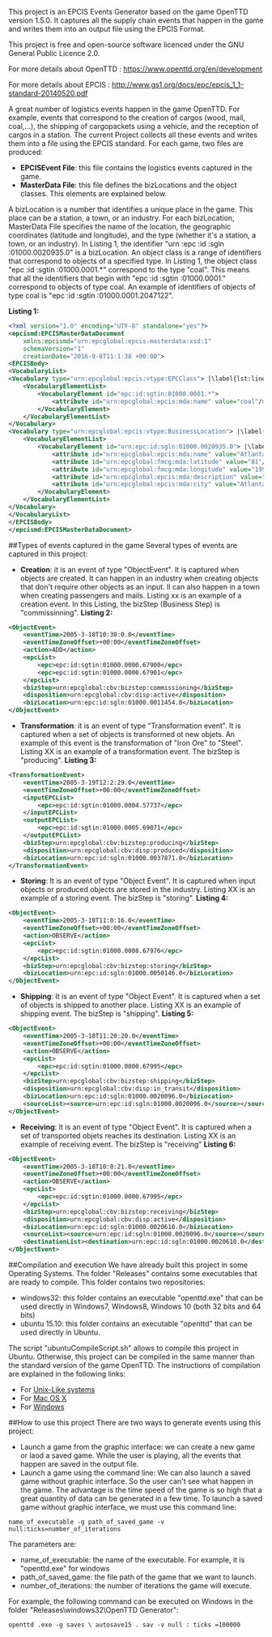 This project is an EPCIS Events Generator based on the game OpenTTD version 1.5.0. It captures all the supply chain events that happen in the game and writes them into an output file using the EPCIS Format.

This project is free and open-source software licenced under the GNU General Public Licence 2.0.

For more details about OpenTTD : https://www.openttd.org/en/development

For more details about EPCIS : http://www.gs1.org/docs/epc/epcis_1_1-standard-20140520.pdf

A great number of logistics events happen in the game OpenTTD. For example, events that correspond to the creation of cargos (wood, mail, coal,...), the shipping of cargopackets using a vehicle, and the reception of cargos in a station. The current Project collects all these events and writes them into a file using the EPCIS standard.
For each game, two files are produced:
- **EPCISEvent File**: this file contains the logistics events captured in the game.
- **MasterData File**: this file defines the bizLocations and the object classes. This elements are explained below.

A bizLocation is a number that identifies a unique place in the game. This place can be a station, a town, or an industry. For each bizLocation, MasterData File specifies the name of the location, the geographic coordinates (latitude and longitude), and the type (whether it's a station, a town, or an industry). In Listing 1, the identifier "urn :epc :id :sgln :01000.0020935.0" is a bizLocation.
An object class is a range of identifiers that correspond to objects of a specified type. In Listing 1, the object class "epc :id :sgtin :01000.0001.*" correspond to the type "coal". This means that all the identifiers that begin with "epc :id :sgtin :01000.0001." correspond to objects of type coal. An example of identifiers of objects of type coal is "epc :id :sgtin :01000.0001.2047122".

**Listing 1:**
```xml
<?xml version="1.0" encoding="UTF-8" standalone="yes"?>
<epcismd:EPCISMasterDataDocument
	xmlns:epcismd="urn:epcglobal:epcis-masterdata:xsd:1"
	schemaVersion="1"
	creationDate="2016-9-8T11:1:38 +00:00">
<EPCISBody>
<VocabularyList>
<Vocabulary type="urn:epcglobal:epcis:vtype:EPCClass"> |\label{lst:line:vocListEPC}|
	<VocabularyElementList>
		<VocabularyElement id="epc:id:sgtin:01000.0001.*">
			<attribute id="urn:epcglobal:epcis:mda:name" value="coal"/>
		</VocabularyElement>
	</VocabularyElementList>
</Vocabulary>
<Vocabulary type="urn:epcglobal:epcis:vtype:BusinessLocation"> |\label{lst:line:sglnListEPC}|
	<VocabularyElementList>
		<VocabularyElement id="urn:epc:id:sgln:01000.0020935.0"> |\label{lst:line:station}|
			<attribute id="urn:epcglobal:epcis:mda:name" value="Atlanta Est"/>
			<attribute id="urn:epcglobal:fmcg:mda:latitude" value="81"/>
			<attribute id="urn:epcglobal:fmcg:mda:longitude" value="199"/>
			<attribute id="urn:epcglobal:epcis:mda:description" value="station"/>
			<attribute id="urn:epcglobal:epcis:mda:city" value="Atlanta"/>
		</VocabularyElement>
	</VocabularyElementList>
</Vocabulary>
</VocabularyList>
</EPCISBody>
</epcismd:EPCISMasterDataDocument>
```

##Types of events captured in the game
Several types of events are captured in this project:
- **Creation**: it is an event of type "ObjectEvent". It is captured when objects are created. It can happen in an industry when creating objects that don't require other objects as an input. Il can also happen in a town when creating passengers and mails. Listing xx is an example of a creation event. In this Listing, the bizStep (Business Step) is "commissinning".
**Listing 2:**
```xml
<ObjectEvent>
	<eventTime>2005-3-18T10:30:0.0</eventTime>
	<eventTimeZoneOffset>+00:00</eventTimeZoneOffset>
	<action>ADD</action>
	<epcList>
		<epc>epc:id:sgtin:01000.0000.67900</epc>
		<epc>epc:id:sgtin:01000.0000.67901</epc>
	</epcList>
	<bizStep>urn:epcglobal:cbv:bizstep:commissioning</bizStep>
	<disposition>urn:epcglobal:cbv:disp:active</disposition>
	<bizLocation>urn:epc:id:sgln:01000.0011454.0</bizLocation>
</ObjectEvent>
```
- **Transformation**: it is an event of type "Transformation event". It is captured when a set of objects is transformed ot new objets. An example of this event is the transformation of "Iron Ore" to "Steel". Listing XX is an example of a transformation event. The bizStep is "producing".
**Listing 3:**
```xml
<TransformationEvent>
	<eventTime>2005-3-19T12:2:29.0</eventTime>
	<eventTimeZoneOffset>+00:00</eventTimeZoneOffset>
	<inputEPCList>		
		<epc>epc:id:sgtin:01000.0004.57737</epc>
	</inputEPCList>
	<outputEPCList>
		<epc>epc:id:sgtin:01000.0005.69071</epc>
	</outputEPCList>
	<bizStep>urn:epcglobal:cbv:bizstep:producing</bizStep>
	<disposition>urn:epcglobal:cbv:disp:produced</disposition>
	<bizLocation>urn:epc:id:sgln:01000.0037871.0</bizLocation>
</TransformationEvent>
```
- **Storing**: It is an event of type "Object Event". It is captured when input objects or produced objects are stored in the industry. Listing XX is an example of a storing event. The bizStep is "storing".
**Listing 4:**
```xml
<ObjectEvent>
	<eventTime>2005-3-18T11:0:16.0</eventTime>
	<eventTimeZoneOffset>+00:00</eventTimeZoneOffset>
	<action>OBSERVE</action>
	<epcList>
		<epc>epc:id:sgtin:01000.0008.67976</epc>
	</epcList>
	<bizStep>urn:epcglobal:cbv:bizstep:storing</bizStep>
	<bizLocation>urn:epc:id:sgln:01000.0050146.0</bizLocation>
</ObjectEvent>
```
- **Shipping**: It is an event of type "Object Event". It is captured when a set of objects is shipped to another place. Listing XX is an example of shipping event. The bizStep is "shipping".
**Listing 5:**
```xml
<ObjectEvent>
	<eventTime>2005-3-18T11:20:20.0</eventTime>
	<eventTimeZoneOffset>+00:00</eventTimeZoneOffset>
	<action>OBSERVE</action>
	<epcList>
		<epc>epc:id:sgtin:01000.0000.67995</epc>
	</epcList>
	<bizStep>urn:epcglobal:cbv:bizstep:shipping</bizStep>
	<disposition>urn:epcglobal:cbv:disp:in_transit</disposition>
	<bizLocation>urn:epc:id:sgln:01000.0020096.0</bizLocation>
	<sourceList><source>urn:epc:id:sgln:01000.0020096.0</source></sourceList>	<destinationList><destination>urn:epc:id:sgln:01000.0020610.0</destination></destinationList>
</ObjectEvent>
```
- **Receiving**: It is an event of type "Object Event". It is captured when a set of transported objets reaches its destination. Listing XX is an example of receiving event. The bizStep is "receiving"
**Listing 6:**
```xml
<ObjectEvent>
	<eventTime>2005-3-18T10:0:21.0</eventTime>
	<eventTimeZoneOffset>+00:00</eventTimeZoneOffset>
	<action>OBSERVE</action>
	<epcList>
		<epc>epc:id:sgtin:01000.0000.67995</epc>
	</epcList>
	<bizStep>urn:epcglobal:cbv:bizstep:receiving</bizStep>
	<disposition>urn:epcglobal:cbv:disp:active</disposition>
	<bizLocation>urn:epc:id:sgln:01000.0020610.0</bizLocation>
	<sourceList><source>urn:epc:id:sgln:01000.0020096.0</source></sourceList>
	<destinationList><destination>urn:epc:id:sgln:01000.0020610.0</destination></destinationList>
</ObjectEvent>
```

##Compilation and execution
We have already built this project in some Operating Systems. The folder "Releases" contains some executables that are ready to compile. This folder contains two repositories:
- windows32: this folder contains an executable "openttd.exe" that can be used directly in Windows7, Windows8, Windows 10 (both 32 bits and 64 bits)
- ubuntu 15.10: this folder contains an executable "openttd" that can be used directly in Ubuntu.

The script "ubuntuCompileScript.sh" allows to compile this project in Ubuntu. Otherwise, this project can be compiled in the same manner than the standard version of the game OpenTTD. The instructions of compilation are explained in the following links:
- For [Unix-Like systems](https://wiki.openttd.org/Compiling_on_(GNU/)Linux_and_*BSD)
- For [Mac OS X](https://wiki.openttd.org/Compiling_on_Mac_OS_X)
- For [Windows](https://wiki.openttd.org/Compiling_on_Windows_using_Microsoft_Visual_C%2B%2B_2012)

##How to use this project
There are two ways to generate events using this project:
- Launch a game from the graphic interface: we can create a new game or laod a saved game. While the user is playing, all the events that happen are saved in the output file.
- Launch a game using the command line: We can also launch a saved game without graphic interface. So the user can't see what happen in the game. The advantage is the time speed of the game is so high that a great quantity of data can be generated in a few time. To launch a saved game without graphic interface, we must use this command line: 
```
name_of_executable -g path_of_saved_game -v null:ticks=number_of_iterations
```
The parameters are:
- name_of_executable: the name of the executable. For example, it is "openttd.exe" for windows
- path_of_saved_game: the file path of the game that we want to launch.
- number_of_iterations: the number of iterations the game will execute.

For example, the following command can be executed on Windows in the folder "Releases\windows32\OpenTTD Generator":
```
openttd .exe -g saves \ autosave15 . sav -v null : ticks =100000
```
